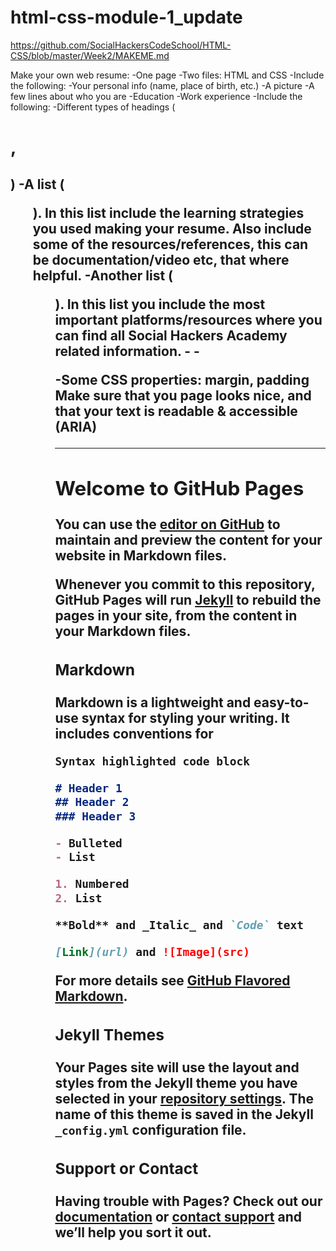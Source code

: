 # html-css-module-1_update

https://github.com/SocialHackersCodeSchool/HTML-CSS/blob/master/Week2/MAKEME.md

Make your own web resume:
-One page
-Two files: HTML and CSS
-Include the following:
  -Your personal info (name, place of birth, etc.)
  -A picture
  -A few lines about who you are
  -Education
  -Work experience
-Include the following:
  -Different types of headings (<h1>, <h2>)
  -A list (<ul>). In this list include the learning strategies you used making your resume. Also include some of the resources/references,    this can be documentation/video etc, that where helpful.
  -Another list (<ul>). In this list you include the most important platforms/resources where you can find all Social Hackers Academy       related information.
  -<img>
  -<p>
  -Some CSS properties: margin, padding
Make sure that you page looks nice, and that your text is readable & accessible (ARIA)

----------------------------------------------------------------------------------------------------------------------------------------

## Welcome to GitHub Pages

You can use the [editor on GitHub](https://github.com/y1ann1s85/htmlcss_w1/edit/master/README.md) to maintain and preview the content for your website in Markdown files.

Whenever you commit to this repository, GitHub Pages will run [Jekyll](https://jekyllrb.com/) to rebuild the pages in your site, from the content in your Markdown files.

### Markdown

Markdown is a lightweight and easy-to-use syntax for styling your writing. It includes conventions for

```markdown
Syntax highlighted code block

# Header 1
## Header 2
### Header 3

- Bulleted
- List

1. Numbered
2. List

**Bold** and _Italic_ and `Code` text

[Link](url) and ![Image](src)
```

For more details see [GitHub Flavored Markdown](https://guides.github.com/features/mastering-markdown/).

### Jekyll Themes

Your Pages site will use the layout and styles from the Jekyll theme you have selected in your [repository settings](https://github.com/y1ann1s85/htmlcss_w1/settings). The name of this theme is saved in the Jekyll `_config.yml` configuration file.

### Support or Contact

Having trouble with Pages? Check out our [documentation](https://help.github.com/categories/github-pages-basics/) or [contact support](https://github.com/contact) and we’ll help you sort it out.
